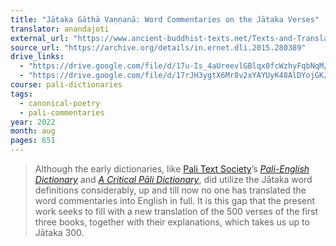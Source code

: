 ```yaml
---
title: "Jātaka Gāthā Vaṇṇanā: Word Commentaries on the Jātaka Verses"
translator: anandajoti
external_url: "https://www.ancient-buddhist-texts.net/Texts-and-Translations/Jatakagathavannana/index.htm"
source_url: "https://archive.org/details/in.ernet.dli.2015.280389"
drive_links:
  - "https://drive.google.com/file/d/17u-Is_4aUreevlGBlqx0fcWzhyFqbNqM/view?usp=drivesdk"
  - "https://drive.google.com/file/d/17rJH3ygtX6Mr8v2xYAYUyK48AlDYojGK/view?usp=drivesdk"
course: pali-dictionaries
tags:
  - canonical-poetry
  - pali-commentaries
year: 2022
month: aug
pages: 651
---
```


> Although the early dictionaries, like [Pali Text Society](/publishers/pts)’s *[Pali-English Dictionary](/content/reference/ped)*
and [*A Critical Pāli Dictionary*](/content/reference/critical-pali-dictionary_pts), did utilize the Jātaka word definitions
considerably, up and till now no one has translated the word commentaries into
English in full. It is this gap that the present work seeks to fill with a new
translation of the 500 verses of the first three books, together with their
explanations, which takes us up to Jātaka 300.

